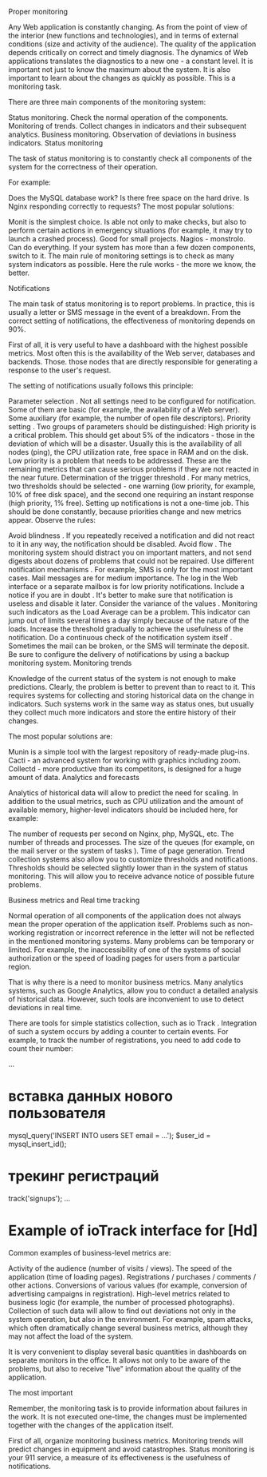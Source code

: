 Proper monitoring

Any Web application is constantly changing. As from the point of view of the interior (new functions and technologies), and in terms of external conditions (size and activity of the audience). The quality of the application depends critically on correct and timely diagnosis. The dynamics of Web applications translates the diagnostics to a new one - a constant level. It is important not just to know the maximum about the system. It is also important to learn about the changes as quickly as possible. This is a monitoring task.

There are three main components of the monitoring system:

Status monitoring. Check the normal operation of the components.
Monitoring of trends. Collect changes in indicators and their subsequent analytics.
Business monitoring. Observation of deviations in business indicators.
Status monitoring

The task of status monitoring is to constantly check all components of the system for the correctness of their operation. 

For example:

Does the MySQL database work?
Is there free space on the hard drive.
Is Nginx responding correctly to requests?
The most popular solutions:

Monit is the simplest choice. Is able not only to make checks, but also to perform certain actions in emergency situations (for example, it may try to launch a crashed process). Good for small projects.
Nagios - monstrolo. Can do everything. If your system has more than a few dozen components, switch to it.
The main rule of monitoring settings is to check as many system indicators as possible. Here the rule works - the more we know, the better.

Notifications

The main task of status monitoring is to report problems. In practice, this is usually a letter or SMS message in the event of a breakdown. From the correct setting of notifications, the effectiveness of monitoring depends on 90%.

First of all, it is very useful to have a dashboard with the highest possible metrics. Most often this is the availability of the Web server, databases and backends. Those. those nodes that are directly responsible for generating a response to the user's request. 

The setting of notifications usually follows this principle:

Parameter selection . Not all settings need to be configured for notification. Some of them are basic (for example, the availability of a Web server). Some auxiliary (for example, the number of open file descriptors).
Priority setting . Two groups of parameters should be distinguished:
High priority is a critical problem. This should get about 5% of the indicators - those in the deviation of which will be a disaster. Usually this is the availability of all nodes (ping), the CPU utilization rate, free space in RAM and on the disk.
Low priority is a problem that needs to be addressed. These are the remaining metrics that can cause serious problems if they are not reacted in the near future.
Determination of the trigger threshold . For many metrics, two thresholds should be selected - one warning (low priority, for example, 10% of free disk space), and the second one requiring an instant response (high priority, 1% free).
Setting up notifications is not a one-time job. This should be done constantly, because priorities change and new metrics appear. Observe the rules:

Avoid blindness . If you repeatedly received a notification and did not react to it in any way, the notification should be disabled.
Avoid flow . The monitoring system should distract you on important matters, and not send digests about dozens of problems that could not be repaired.
Use different notification mechanisms . For example, SMS is only for the most important cases. Mail messages are for medium importance. The log in the Web interface or a separate mailbox is for low priority notifications.
Include a notice if you are in doubt . It's better to make sure that notification is useless and disable it later.
Consider the variance of the values . Monitoring such indicators as the Load Average can be a problem. This indicator can jump out of limits several times a day simply because of the nature of the loads. Increase the threshold gradually to achieve the usefulness of the notification.
Do a continuous check of the notification system itself . Sometimes the mail can be broken, or the SMS will terminate the deposit. Be sure to configure the delivery of notifications by using a backup monitoring system.
Monitoring trends

Knowledge of the current status of the system is not enough to make predictions. Clearly, the problem is better to prevent than to react to it. This requires systems for collecting and storing historical data on the change in indicators. Such systems work in the same way as status ones, but usually they collect much more indicators and store the entire history of their changes. 

The most popular solutions are:

Munin is a simple tool with the largest repository of ready-made plug-ins.
Cacti - an advanced system for working with graphics including zoom.
Collectd - more productive than its competitors, is designed for a huge amount of data.
Analytics and forecasts

Analytics of historical data will allow to predict the need for scaling. In addition to the usual metrics, such as CPU utilization and the amount of available memory, higher-level indicators should be included here, for example:

The number of requests per second on Nginx, php, MySQL, etc.
The number of threads and processes.
The size of the queues (for example, on the mail server or the system of tasks ).
Time of page generation.
Trend collection systems also allow you to customize thresholds and notifications. Thresholds should be selected slightly lower than in the system of status monitoring. This will allow you to receive advance notice of possible future problems.

Business metrics and Real time tracking

Normal operation of all components of the application does not always mean the proper operation of the application itself. Problems such as non-working registration or incorrect reference in the letter will not be reflected in the mentioned monitoring systems. Many problems can be temporary or limited. For example, the inaccessibility of one of the systems of social authorization or the speed of loading pages for users from a particular region.

That is why there is a need to monitor business metrics. Many analytics systems, such as Google Analytics, allow you to conduct a detailed analysis of historical data. However, such tools are inconvenient to use to detect deviations in real time.

There are tools for simple statistics collection, such as io Track . Integration of such a system occurs by adding a counter to certain events. For example, to track the number of registrations, you need to add code to count their number:

...

# вставка данных нового пользователя 
mysql_query('INSERT INTO users SET email = ...');
$user_id = mysql_insert_id();

# трекинг регистраций
track('signups');
...
# Example of ioTrack interface for [Hd]

Common examples of business-level metrics are:

Activity of the audience (number of visits / views).
The speed of the application (time of loading pages).
Registrations / purchases / comments / other actions.
Conversions of various values ​​(for example, conversion of advertising campaigns in registration).
High-level metrics related to business logic (for example, the number of processed photographs).
Collection of such data will allow to find out deviations not only in the system operation, but also in the environment. For example, spam attacks, which often dramatically change several business metrics, although they may not affect the load of the system.

It is very convenient to display several basic quantities in dashboards on separate monitors in the office. It allows not only to be aware of the problems, but also to receive "live" information about the quality of the application.

The most important

Remember, the monitoring task is to provide information about failures in the work. It is not executed one-time, the changes must be implemented together with the changes of the application itself.

First of all, organize monitoring business metrics. Monitoring trends will predict changes in equipment and avoid catastrophes. Status monitoring is your 911 service, a measure of its effectiveness is the usefulness of notifications.